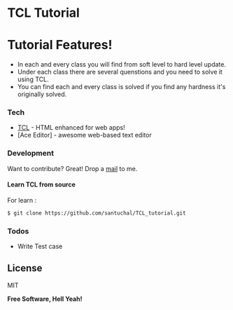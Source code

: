 # TCL Tutorial

# Tutorial Features!

  - In each and every class you will find from soft level to hard level update.
  - Under each class there are several quenstions and you need to solve it using TCL. 
  - You can find each and every class is solved if you find any hardness it's originally solved. 

### Tech

* [TCL] - HTML enhanced for web apps!
* [Ace Editor] - awesome web-based text editor


### Development

Want to contribute? Great! 
Drop a [mail](mailto:santuchal@gmail.com) to me.

#### Learn TCL from source
For learn :
```sh
$ git clone https://github.com/santuchal/TCL_tutorial.git
```


### Todos

 - Write Test case

License
----

MIT


**Free Software, Hell Yeah!**

   [TCL]: <https://www.tcl.tk/>
   [node.js]: <http://nodejs.org>

